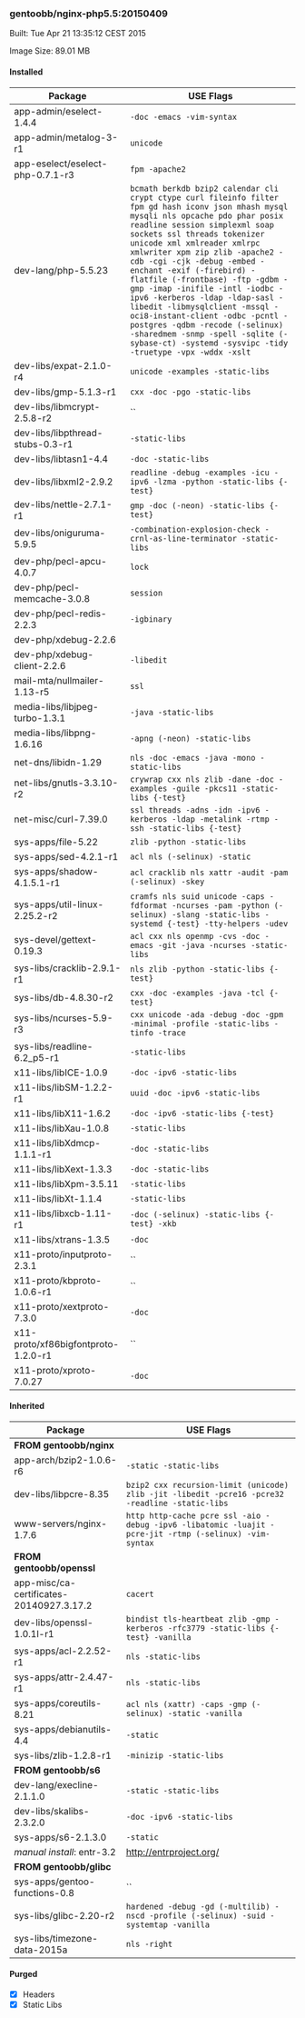 ### gentoobb/nginx-php5.5:20150409
Built: Tue Apr 21 13:35:12 CEST 2015

Image Size: 89.01 MB
#### Installed
Package | USE Flags
--------|----------
app-admin/eselect-1.4.4 | `-doc -emacs -vim-syntax`
app-admin/metalog-3-r1 | `unicode`
app-eselect/eselect-php-0.7.1-r3 | `fpm -apache2`
dev-lang/php-5.5.23 | `bcmath berkdb bzip2 calendar cli crypt ctype curl fileinfo filter fpm gd hash iconv json mhash mysql mysqli nls opcache pdo phar posix readline session simplexml soap sockets ssl threads tokenizer unicode xml xmlreader xmlrpc xmlwriter xpm zip zlib -apache2 -cdb -cgi -cjk -debug -embed -enchant -exif (-firebird) -flatfile (-frontbase) -ftp -gdbm -gmp -imap -inifile -intl -iodbc -ipv6 -kerberos -ldap -ldap-sasl -libedit -libmysqlclient -mssql -oci8-instant-client -odbc -pcntl -postgres -qdbm -recode (-selinux) -sharedmem -snmp -spell -sqlite (-sybase-ct) -systemd -sysvipc -tidy -truetype -vpx -wddx -xslt`
dev-libs/expat-2.1.0-r4 | `unicode -examples -static-libs`
dev-libs/gmp-5.1.3-r1 | `cxx -doc -pgo -static-libs`
dev-libs/libmcrypt-2.5.8-r2 | ``
dev-libs/libpthread-stubs-0.3-r1 | `-static-libs`
dev-libs/libtasn1-4.4 | `-doc -static-libs`
dev-libs/libxml2-2.9.2 | `readline -debug -examples -icu -ipv6 -lzma -python -static-libs {-test}`
dev-libs/nettle-2.7.1-r1 | `gmp -doc (-neon) -static-libs {-test}`
dev-libs/oniguruma-5.9.5 | `-combination-explosion-check -crnl-as-line-terminator -static-libs`
dev-php/pecl-apcu-4.0.7 | `lock`
dev-php/pecl-memcache-3.0.8 | `session`
dev-php/pecl-redis-2.2.3 | `-igbinary`
dev-php/xdebug-2.2.6 | ` `
dev-php/xdebug-client-2.2.6 | `-libedit`
mail-mta/nullmailer-1.13-r5 | `ssl`
media-libs/libjpeg-turbo-1.3.1 | `-java -static-libs`
media-libs/libpng-1.6.16 | `-apng (-neon) -static-libs`
net-dns/libidn-1.29 | `nls -doc -emacs -java -mono -static-libs`
net-libs/gnutls-3.3.10-r2 | `crywrap cxx nls zlib -dane -doc -examples -guile -pkcs11 -static-libs {-test}`
net-misc/curl-7.39.0 | `ssl threads -adns -idn -ipv6 -kerberos -ldap -metalink -rtmp -ssh -static-libs {-test}`
sys-apps/file-5.22 | `zlib -python -static-libs`
sys-apps/sed-4.2.1-r1 | `acl nls (-selinux) -static`
sys-apps/shadow-4.1.5.1-r1 | `acl cracklib nls xattr -audit -pam (-selinux) -skey`
sys-apps/util-linux-2.25.2-r2 | `cramfs nls suid unicode -caps -fdformat -ncurses -pam -python (-selinux) -slang -static-libs -systemd {-test} -tty-helpers -udev`
sys-devel/gettext-0.19.3 | `acl cxx nls openmp -cvs -doc -emacs -git -java -ncurses -static-libs`
sys-libs/cracklib-2.9.1-r1 | `nls zlib -python -static-libs {-test}`
sys-libs/db-4.8.30-r2 | `cxx -doc -examples -java -tcl {-test}`
sys-libs/ncurses-5.9-r3 | `cxx unicode -ada -debug -doc -gpm -minimal -profile -static-libs -tinfo -trace`
sys-libs/readline-6.2_p5-r1 | `-static-libs`
x11-libs/libICE-1.0.9 | `-doc -ipv6 -static-libs`
x11-libs/libSM-1.2.2-r1 | `uuid -doc -ipv6 -static-libs`
x11-libs/libX11-1.6.2 | `-doc -ipv6 -static-libs {-test}`
x11-libs/libXau-1.0.8 | `-static-libs`
x11-libs/libXdmcp-1.1.1-r1 | `-doc -static-libs`
x11-libs/libXext-1.3.3 | `-doc -static-libs`
x11-libs/libXpm-3.5.11 | `-static-libs`
x11-libs/libXt-1.1.4 | `-static-libs`
x11-libs/libxcb-1.11-r1 | `-doc (-selinux) -static-libs {-test} -xkb`
x11-libs/xtrans-1.3.5 | `-doc`
x11-proto/inputproto-2.3.1 | ``
x11-proto/kbproto-1.0.6-r1 | ``
x11-proto/xextproto-7.3.0 | `-doc`
x11-proto/xf86bigfontproto-1.2.0-r1 | ``
x11-proto/xproto-7.0.27 | `-doc`
#### Inherited
Package | USE Flags
--------|----------
**FROM gentoobb/nginx** |
app-arch/bzip2-1.0.6-r6 | `-static -static-libs`
dev-libs/libpcre-8.35 | `bzip2 cxx recursion-limit (unicode) zlib -jit -libedit -pcre16 -pcre32 -readline -static-libs`
www-servers/nginx-1.7.6 | `http http-cache pcre ssl -aio -debug -ipv6 -libatomic -luajit -pcre-jit -rtmp (-selinux) -vim-syntax`
**FROM gentoobb/openssl** |
app-misc/ca-certificates-20140927.3.17.2 | `cacert`
dev-libs/openssl-1.0.1l-r1 | `bindist tls-heartbeat zlib -gmp -kerberos -rfc3779 -static-libs {-test} -vanilla`
sys-apps/acl-2.2.52-r1 | `nls -static-libs`
sys-apps/attr-2.4.47-r1 | `nls -static-libs`
sys-apps/coreutils-8.21 | `acl nls (xattr) -caps -gmp (-selinux) -static -vanilla`
sys-apps/debianutils-4.4 | `-static`
sys-libs/zlib-1.2.8-r1 | `-minizip -static-libs`
**FROM gentoobb/s6** |
dev-lang/execline-2.1.1.0 | `-static -static-libs`
dev-libs/skalibs-2.3.2.0 | `-doc -ipv6 -static-libs`
sys-apps/s6-2.1.3.0 | `-static`
*manual install*: entr-3.2 | http://entrproject.org/
**FROM gentoobb/glibc** |
sys-apps/gentoo-functions-0.8 | ``
sys-libs/glibc-2.20-r2 | `hardened -debug -gd (-multilib) -nscd -profile (-selinux) -suid -systemtap -vanilla`
sys-libs/timezone-data-2015a | `nls -right`
#### Purged
- [x] Headers
- [x] Static Libs
